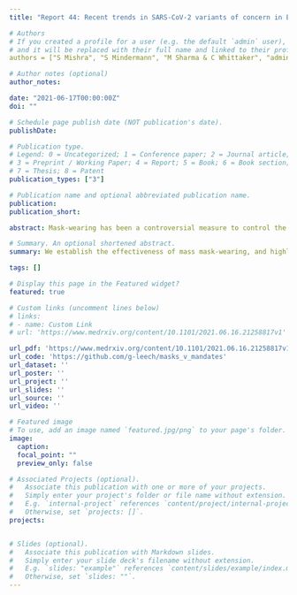 ```yaml
---
title: "Report 44: Recent trends in SARS-CoV-2 variants of concern in England"

# Authors
# If you created a profile for a user (e.g. the default `admin` user), write the username (folder name) here 
# and it will be replaced with their full name and linked to their profile.
authors = ["S Mishra", "S Mindermann", "M Sharma & C Whittaker", "admin"]

# Author notes (optional)
author_notes:

date: "2021-06-17T00:00:00Z"
doi: ""

# Schedule page publish date (NOT publication's date).
publishDate: 

# Publication type.
# Legend: 0 = Uncategorized; 1 = Conference paper; 2 = Journal article;
# 3 = Preprint / Working Paper; 4 = Report; 5 = Book; 6 = Book section;
# 7 = Thesis; 8 = Patent
publication_types: ["3"]

# Publication name and optional abbreviated publication name.
publication:
publication_short:

abstract: Mask-wearing has been a controversial measure to control the COVID-19 pandemic. While masks are known to substantially reduce disease transmission in healthcare settings [1–3], studies in community settings report inconsistent results [4–6]. Investigating the inconsistency within epidemiological studies, we find that a commonly used proxy, government mask mandates, does not correlate with large increases in mask-wearing in our window of analysis. We thus analyse the effect of mask-wearing on transmission instead, drawing on several datasets covering 92 regions on 6 continents, including the largest survey of individual-level wearing behaviour (n=20 million) [7]. Using a hierarchical Bayesian model, we estimate the effect of both mask-wearing and mask-mandates on transmission by linking wearing levels (or mandates) to reported cases in each region, adjusting for mobility and nonpharmaceutical interventions. We assess the robustness of our results in 123 experiments spanning 22 sensitivity analyses. Across these analyses, we find that an entire population wearing masks in public leads to a median reduction in the reproduction number 𝑅 of 25.8%, with 95% of the medians between 22.2% and 30.9%. In our window of analysis, the median reduction in 𝑅 associated with the wearing level observed in each region was 20.4% [2.0%, 23.3%]. We do not find evidence that mandating mask-wearing reduces transmission. Our results suggest that mask-wearing is strongly affected by factors other than mandates. We establish the effectiveness of mass mask-wearing, and highlight that wearing data, not mandate data, are necessary to infer this effect.

# Summary. An optional shortened abstract.
summary: We establish the effectiveness of mass mask-wearing, and highlight that wearing data, not mandate data, are necessary to infer this effect.

tags: []

# Display this page in the Featured widget?
featured: true

# Custom links (uncomment lines below)
# links:
# - name: Custom Link
# url: 'https://www.medrxiv.org/content/10.1101/2021.06.16.21258817v1'

url_pdf: 'https://www.medrxiv.org/content/10.1101/2021.06.16.21258817v1.full.pdf'
url_code: 'https://github.com/g-leech/masks_v_mandates'
url_dataset: ''
url_poster: ''
url_project: ''
url_slides: ''
url_source: ''
url_video: ''

# Featured image
# To use, add an image named `featured.jpg/png` to your page's folder. 
image:
  caption:
  focal_point: ""
  preview_only: false

# Associated Projects (optional).
#   Associate this publication with one or more of your projects.
#   Simply enter your project's folder or file name without extension.
#   E.g. `internal-project` references `content/project/internal-project/index.md`.
#   Otherwise, set `projects: []`.
projects:


# Slides (optional).
#   Associate this publication with Markdown slides.
#   Simply enter your slide deck's filename without extension.
#   E.g. `slides: "example"` references `content/slides/example/index.md`.
#   Otherwise, set `slides: ""`.
---
```

